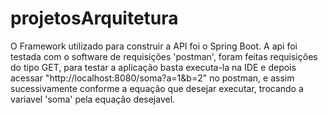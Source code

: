 # projetosArquitetura
O Framework utilizado para construir a API foi o Spring Boot.
A  api foi testada com o software de requisições 'postman', foram feitas requisições do tipo GET, 
para testar a aplicação basta executa-la na IDE e depois acessar "http://localhost:8080/soma?a=1&b=2" no postman, e assim sucessivamente conforme a equação que desejar executar, trocando a variavel 'soma' pela equação desejavel.
